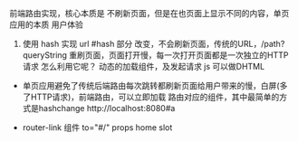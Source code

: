 前端路由实现，核心本质是 不刷新页面，但是在也页面上显示不同的内容，单页应用的本质 用户体验
1. 使用 hash 实现
url #hash 部分
改变，不会刷新页面，传统的URL，/path?queryString 重刷页面，页面打开慢，每一次打开页面都是一次独立的HTTP请求
怎么利用它呢？ 动态的加载组件，及发起请求
js 可以做DHTML 

- 单页应用避免了传统后端路由每次跳转都刷新页面给用户带来的慢，白屏(多了HTTP请求)，前端路由，可以立即加载 路由对应的组件，其中最简单的方式是hashchange
http://localhost:8080#a


- router-link 组件
to="#/" props
home slot